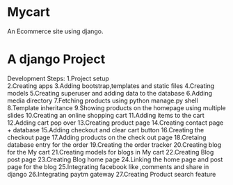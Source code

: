 # Mycart
An  Ecommerce site using django.
<h1>A django Project</h1>
Development Steps:
1.Project setup</br>
2.Creating apps
3.Adding bootstrap,templates and static files
4.Creating models
5.Creating superuser and adding data to the database
6.Adding media directory
7.Fetching products using python manage.py shell
8.Template inheritance
9.Showing products on the homepage using multiple slides
10.Creating an online shopping cart
11.Adding items to the cart
12.Adding cart pop over
13.Creating product page
14.Creating contact page + database
15.Adding checkout and clear cart button
16.Creating the checkout page
17.Adding products on the check out page
18.Cretaing database entry for the order
19.Creating the order tracker
20.Creating blog for the My cart
21.Creating models for blogs in My cart
22.Creating Blog post page
23.Creating Blog home page
24.Linking the home page and post page for the blog
25.Integrating facebook like ,comments and share in django
26.Integrating paytm gateway
27.Creating  Product search feature


